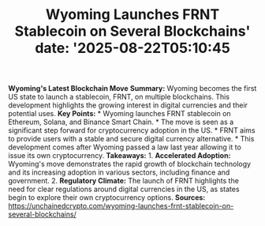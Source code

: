﻿---
title: "Wyoming Launches FRNT Stablecoin on Several Blockchains'
date: '2025-08-22T05:10:45"
category: "Markets"
summary: ""
slug: "wyoming launches frnt stablecoin on several blockchains"
source_urls:
  - "https://unchainedcrypto.com/wyoming-launches-frnt-stablecoin-on-several-blockchains/"
seo:
  title: "Wyoming Launches FRNT Stablecoin on Several Blockchains | Hash n Hedge'
  description: '"
  keywords: ["news", "markets", "brief"]
---
**Wyoming's Latest Blockchain Move**  **Summary:** Wyoming becomes the first US state to launch a stablecoin, FRNT, on multiple blockchains. This development highlights the growing interest in digital currencies and their potential uses.  **Key Points:**  * Wyoming launches FRNT stablecoin on Ethereum, Solana, and Binance Smart Chain. * The move is seen as a significant step forward for cryptocurrency adoption in the US. * FRNT aims to provide users with a stable and secure digital currency alternative. * This development comes after Wyoming passed a law last year allowing it to issue its own cryptocurrency.  **Takeaways:**  1. **Accelerated Adoption:** Wyoming's move demonstrates the rapid growth of blockchain technology and its increasing adoption in various sectors, including finance and government. 2. **Regulatory Climate:** The launch of FRNT highlights the need for clear regulations around digital currencies in the US, as states begin to explore their own cryptocurrency options.  **Sources:**  https://unchainedcrypto.com/wyoming-launches-frnt-stablecoin-on-several-blockchains/ 

